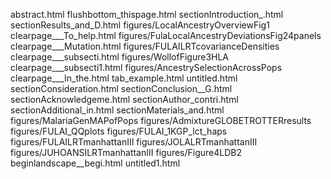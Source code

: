 abstract.html
flushbottom_thispage.html
sectionIntroduction_.html
sectionResults_and_D.html
figures/LocalAncestryOverviewFig1
clearpage___To_help.html
figures/FulaLocalAncestryDeviationsFig24panels
clearpage___Mutation.html
figures/FULAILRTcovarianceDensities
clearpage___subsecti.html
figures/WollofFigure3HLA
clearpage___subsecti1.html
figures/AncestrySelectionAcrossPops
clearpage___In_the.html
tab_example.html
untitled.html
sectionConsideration.html
sectionConclusion__G.html
sectionAcknowledgeme.html
sectionAuthor_contri.html
sectionAdditional_in.html
sectionMaterials_and.html
figures/MalariaGenMAPofPops
figures/AdmixtureGLOBETROTTERresults
figures/FULAI_QQplots
figures/FULAI_1KGP_lct_haps
figures/FULAILRTmanhattanIII
figures/JOLALRTmanhattanIII
figures/JUHOANSILRTmanhattanIII
figures/Figure4LDB2
beginlandscape__begi.html
untitled1.html